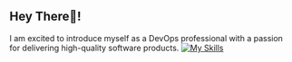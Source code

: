 ## Hey There👋!
I am excited to introduce myself as a DevOps professional with a passion for delivering high-quality software products. 
[![My Skills](https://skillicons.dev/icons?i=aws,bash,ansible,docker,git,gitlab,jenkins,py,arch,debian,grafana,kubernetes,linux,md,mongodb,nginx,py,redis,selenium,vim,terraform&perline=10)](https://skillicons.dev)
